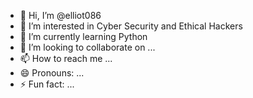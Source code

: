 - 👋 Hi, I’m @elliot086
- 👀 I’m interested in  Cyber Security  and  Ethical Hackers
- 🌱 I’m currently learning  Python 
- 💞️ I’m looking to collaborate on ...
- 📫 How to reach me ...
- 😄 Pronouns: ...
- ⚡ Fun fact: ...

<!---
elliot086/elliot086 is a ✨ special ✨ repository because its `README.md` (this file) appears on your GitHub profile.
You can click the Preview link to take a look at your changes.
--->
